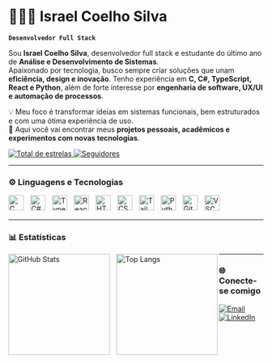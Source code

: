 # 👨🏻‍💻 Israel Coelho Silva

**`Desenvolvedor Full Stack`**

Sou **Israel Coelho Silva**, desenvolvedor full stack e estudante do último ano de **Análise e Desenvolvimento de Sistemas**.  
Apaixonado por tecnologia, busco sempre criar soluções que unam **eficiência, design e inovação**. Tenho experiência em **C, C#, TypeScript, React e Python**, além de forte interesse por **engenharia de software, UX/UI e automação de processos**.

💡 Meu foco é transformar ideias em sistemas funcionais, bem estruturados e com uma ótima experiência de uso.  
🚀 Aqui você vai encontrar meus **projetos pessoais, acadêmicos e experimentos com novas tecnologias**.

<p align="left">
    <a href="https://github.com/Israel625?tab=repositories&sort=stargazers">
        <img 
            alt="Total de estrelas" 
            title="Total de estrelas GitHub" 
            src="https://custom-icon-badges.demolab.com/github/stars/Israel625?color=55960c&style=for-the-badge&labelColor=488207&logo=star&label=estrelas"
        />
    </a>
    <a href="https://github.com/Israel625?tab=followers">
        <img 
            alt="Seguidores" 
            title="Me siga no GitHub" 
            src="https://custom-icon-badges.demolab.com/github/followers/Israel625?color=236ad3&labelColor=1155ba&style=for-the-badge&logo=github&label=Seguidores&logoColor=white"
        />
    </a>
</p>

---

### ⚙️ Linguagens e Tecnologias

<img align="left" alt="C" title="C" width="30px" style="padding-right:10px;" src="https://cdn.jsdelivr.net/gh/devicons/devicon@latest/icons/c/c-original.svg"/>
<img align="left" alt="C#" title="C#" width="30px" style="padding-right:10px;" src="https://cdn.jsdelivr.net/gh/devicons/devicon@latest/icons/csharp/csharp-original.svg"/>
<img align="left" alt="TypeScript" title="TypeScript" width="30px" style="padding-right:10px;" src="https://cdn.jsdelivr.net/gh/devicons/devicon@latest/icons/typescript/typescript-original.svg"/>
<img align="left" alt="React" title="React" width="30px" style="padding-right:10px;" src="https://cdn.jsdelivr.net/gh/devicons/devicon@latest/icons/react/react-original.svg"/>
<img align="left" alt="HTML" title="HTML" width="30px" style="padding-right:10px;" src="https://cdn.jsdelivr.net/gh/devicons/devicon@latest/icons/html5/html5-original.svg"/>
<img align="left" alt="CSS" title="CSS" width="30px" style="padding-right:10px;" src="https://cdn.jsdelivr.net/gh/devicons/devicon@latest/icons/css3/css3-original.svg"/>
<img align="left" alt="Tailwind" title="Tailwind CSS" width="30px" style="padding-right:10px;" src="https://cdn.jsdelivr.net/gh/devicons/devicon@latest/icons/tailwindcss/tailwindcss-original.svg"/>
<img align="left" alt="Python" title="Python" width="30px" style="padding-right:10px;" src="https://cdn.jsdelivr.net/gh/devicons/devicon@latest/icons/python/python-original.svg"/>
<img align="left" alt="Git" title="Git" width="30px" style="padding-right:10px;" src="https://cdn.jsdelivr.net/gh/devicons/devicon@latest/icons/git/git-original.svg"/>
<img align="left" alt="VSCode" title="VSCode" width="30px" style="padding-right:10px;" src="https://cdn.jsdelivr.net/gh/devicons/devicon@latest/icons/vscode/vscode-original.svg"/>

<br/>
<br/>

---

### 📊 Estatísticas

<p>
  <img 
    align="left" 
    alt="GitHub Stats" 
    height="200" 
    style="padding-right:10px;" 
    src="https://github-readme-stats.vercel.app/api?username=Israel625&show_icons=true&theme=tokyonight&include_all_commits=true&locale=pt-br" 
  />

  <img 
      align="left" 
      alt="Top Langs" 
      height="200" 
      src="https://github-readme-stats.vercel.app/api/top-langs/?username=Israel625&theme=tokyonight&layout=compact&custom_title=Linguagens&langs_count=9" 
  />
</p>

---

### 🌐 Conecte-se comigo

<p align="left">
    <a href="mailto:israelcoelho625@gmail.com">
        <img 
            alt="Email" 
            title="Envie um e-mail" 
            src="https://custom-icon-badges.demolab.com/badge/-Gmail-red?style=for-the-badge&logo=gmail&logoColor=white"
        />
    </a>
    <a href="https://www.linkedin.com/in/israel-coelho-silva-873560232/">
        <img 
            alt="LinkedIn" 
            title="Meu LinkedIn" 
            src="https://custom-icon-badges.demolab.com/badge/-LinkedIn-blue?style=for-the-badge&logo=linkedin&logoColor=white"
        />
    </a>
</p>
